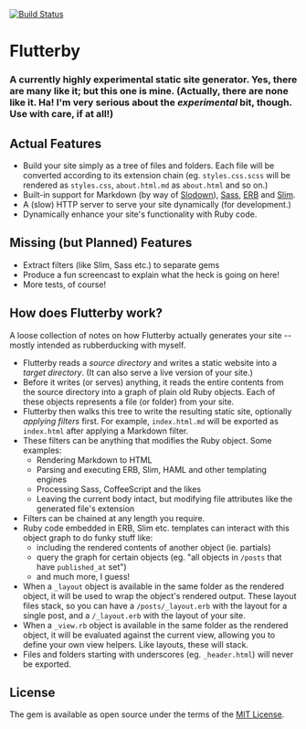 [![Build Status](https://travis-ci.org/hmans/flutterby.svg?branch=master)](https://travis-ci.org/hmans/flutterby)

# Flutterby

### A currently highly experimental static site generator. Yes, there are many like it; but this one is mine. (Actually, there are none like it. Ha! I'm very serious about the _experimental_ bit, though. Use with care, if at all!)


## Actual Features

- Build your site simply as a tree of files and folders. Each file will be converted according to its extension chain (eg. `styles.css.scss` will be rendered as `styles.css`, `about.html.md` as `about.html` and so on.)
- Built-in support for Markdown (by way of [Slodown](https://github.com/hmans/slodown)), [Sass](https://github.com/sass/sass), [ERB](http://ruby-doc.org/stdlib-2.4.0/libdoc/erb/rdoc/ERB.html) and [Slim](http://slim-lang.com/).
- A (slow) HTTP server to serve your site dynamically (for development.)
- Dynamically enhance your site's functionality with Ruby code.


## Missing (but Planned) Features

- Extract filters (like Slim, Sass etc.) to separate gems
- Produce a fun screencast to explain what the heck is going on here!
- More tests, of course!

## How does Flutterby work?

A loose collection of notes on how Flutterby actually generates your site -- mostly intended as rubberducking with myself.

- Flutterby reads a _source directory_ and writes a static website into a _target directory_. (It can also serve a live version of your site.)
- Before it writes (or serves) anything, it reads the entire contents from the source directory into a graph of plain old Ruby objects. Each of these objects represents a file (or folder) from your site.
- Flutterby then walks this tree to write the resulting static site, optionally _applying filters_ first. For example, `index.html.md` will be exported as `index.html` after applying a Markdown filter.
- These filters can be anything that modifies the Ruby object. Some examples:
  - Rendering Markdown to HTML
  - Parsing and executing ERB, Slim, HAML and other templating engines
  - Processing Sass, CoffeeScript and the likes
  - Leaving the current body intact, but modifying file attributes like the generated file's extension
- Filters can be chained at any length you require.
- Ruby code embedded in ERB, Slim etc. templates can interact with this object graph to do funky stuff like:
  - including the rendered contents of another object (ie. partials)
  - query the graph for certain objects (eg. "all objects in `/posts` that have `published_at` set")
  - and much more, I guess!
- When a `_layout` object is available in the same folder as the rendered object, it will be used to wrap the object's rendered output. These layout files stack, so you can have a `/posts/_layout.erb` with the layout for a single post, and a `/_layout.erb` with the layout of your site.
- When a `_view.rb` object is available in the same folder as the rendered object, it will be evaluated against the current view, allowing you to define your own view helpers. Like layouts, these will stack.
- Files and folders starting with underscores (eg. `_header.html`) will never be exported.

## License

The gem is available as open source under the terms of the [MIT License](http://opensource.org/licenses/MIT).
